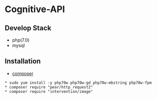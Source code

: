 # Cognitive-API

## Develop Stack
* php(7.0)
* mysql

## Installation
* [composer]
```
* sudo yum install -y php70w php70w-gd php70w-mbstring php70w-fpm
* composer require "pear/http_request2"
* composer require "intervention/image"
```




[composer]:https://getcomposer.org/download/